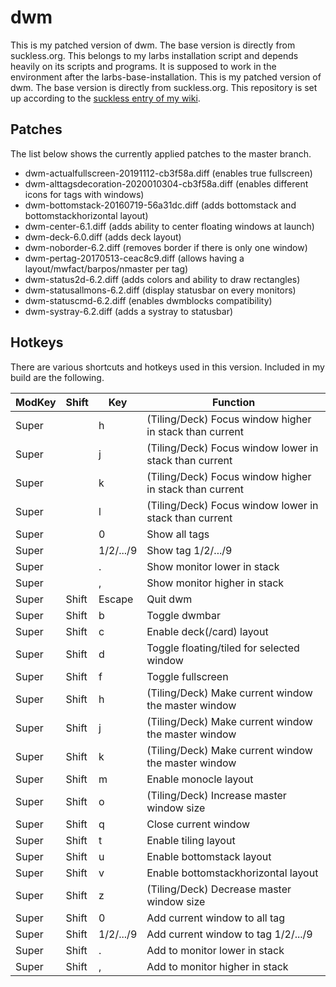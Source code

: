 # dwm

This is my patched version of dwm. The base version is directly from
suckless.org.
This belongs to my larbs installation script and depends heavily on its scripts
and programs.
It is supposed to work in the environment after the larbs-base-installation.
This is my patched version of dwm. The base version is directly from suckless.org.
This repository is set up according to the
[suckless entry of my wiki](https://github.com/tiyn/wiki/blob/master/wiki/linux/suckless.md).

## Patches

The list below shows the currently applied patches to the master branch.

- dwm-actualfullscreen-20191112-cb3f58a.diff (enables true fullscreen)
- dwm-alttagsdecoration-2020010304-cb3f58a.diff (enables different icons for tags with windows)
- dwm-bottomstack-20160719-56a31dc.diff (adds bottomstack and bottomstackhorizontal layout)
- dwm-center-6.1.diff (adds ability to center floating windows at launch)
- dwm-deck-6.0.diff (adds deck layout)
- dwm-noborder-6.2.diff (removes border if there is only one window)
- dwm-pertag-20170513-ceac8c9.diff (allows having a layout/mwfact/barpos/nmaster per tag)
- dwm-status2d-6.2.diff (adds colors and ability to draw rectangles)
- dwm-statusallmons-6.2.diff (display statusbar on every monitors)
- dwm-statuscmd-6.2.diff (enables dwmblocks compatibility)
- dwm-systray-6.2.diff (adds a systray to statusbar)

## Hotkeys

There are various shortcuts and hotkeys used in this version. Included in my
build are the following.

| ModKey | Shift | Key | Function |
| ------ | ----- | --- | -------- |
| Super | | h | (Tiling/Deck) Focus window higher in stack than current |
| Super | | j | (Tiling/Deck) Focus window lower in stack than current |
| Super | | k | (Tiling/Deck) Focus window higher in stack than current |
| Super | | l | (Tiling/Deck) Focus window lower in stack than current |
| Super | | 0 | Show all tags |
| Super | | 1/2/.../9 | Show tag 1/2/.../9 |
| Super | | . | Show monitor lower in stack |
| Super | | , | Show monitor higher in stack |
| Super | Shift | Escape | Quit dwm |
| Super | Shift | b | Toggle dwmbar |
| Super | Shift | c | Enable deck(/card) layout |
| Super | Shift | d | Toggle floating/tiled for selected window |
| Super | Shift | f | Toggle fullscreen |
| Super | Shift | h | (Tiling/Deck) Make current window the master window |
| Super | Shift | j | (Tiling/Deck) Make current window the master window |
| Super | Shift | k | (Tiling/Deck) Make current window the master window |
| Super | Shift | m | Enable monocle layout |
| Super | Shift | o | (Tiling/Deck) Increase master window size |
| Super | Shift | q | Close current window |
| Super | Shift | t | Enable tiling layout |
| Super | Shift | u | Enable bottomstack layout |
| Super | Shift | v | Enable bottomstackhorizontal layout |
| Super | Shift | z | (Tiling/Deck) Decrease master window size |
| Super | Shift | 0 | Add current window to all tag |
| Super | Shift | 1/2/.../9 | Add current window to tag 1/2/.../9 |
| Super | Shift | . | Add to monitor lower in stack |
| Super | Shift | , | Add to monitor higher in stack |
